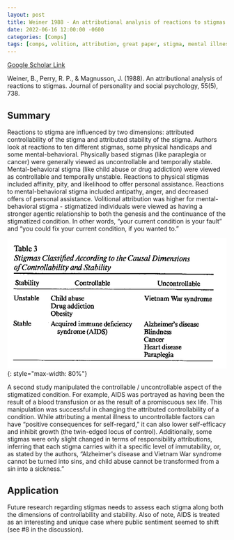 ```yaml
---
layout: post
title: Weiner 1988 - An attributional analysis of reactions to stigmas
date: 2022-06-16 12:00:00 -0600
categories: [Comps]
tags: [comps, volition, attribution, great paper, stigma, mental illness, agency, pity, charity, AIDS]
---
```

[Google Scholar Link](https://scholar.google.com/scholar?hl=en&as_sdt=0%2C45&q=An+Attributional+Analysis+of+Reactions+to+Stigmas&btnG=)

Weiner, B., Perry, R. P., & Magnusson, J. (1988). An attributional analysis of reactions to stigmas. Journal of personality and social psychology, 55(5), 738.

## Summary
Reactions to stigma are influenced by two dimensions: attributed controllability of the stigma and attributed stability of the stigma.  Authors look at reactions to ten different stigmas, some physical handicaps and some mental-behavioral.  Physically based stigmas (like paraplegia or cancer) were generally viewed as uncontrollable and temporally stable.  Mental-behavioral stigma (like child abuse or drug addiction) were viewed as controllable and temporally unstable.  Reactions to physical stigmas included affinity, pity, and likelihood to offer personal assistance.  Reactions to mental-behavioral stigma included antipathy, anger, and decreased offers of personal assistance.  Volitional attribution was higher for mental-behavioral stigma - stigmatized individuals were viewed as having a stronger agentic relationship to both the genesis and the continuance of the stigmatized condition.  In other words, “your current condition is your fault” and “you could fix your current condition, if you wanted to.”

![Stigmas in Two Dimensions](/images/Weiner1988-ReactionsToStigma.png){: style="max-width: 80%"}

A second study manipulated the controllable / uncontrollable aspect of the stigmatized condition.  For example, AIDS was portrayed as having been the result of a blood transfusion or as the result of a promiscuous sex life.  This manipulation was successful in changing the attributed controllability of a condition.  While attributing a mental illness to uncontrollable factors can have “positive consequences for self-regard,” it can also lower self-efficacy and inhibit growth (the twin-edged locus of control).  Additionally, some stigmas were only slight changed in terms of responsibility attributions, inferring that each stigma carries with it a specific level of immutability, or, as stated by the authors, “Alzheimer's disease and Vietnam War syndrome cannot be turned into sins, and child abuse cannot be transformed from a sin into a sickness.”

## Application
Future research regarding stigmas needs to assess each stigma along both the dimensions of controllability and stability.  Also of note, AIDS is treated as an interesting and unique case where public sentiment seemed to shift (see #8 in the discussion).
